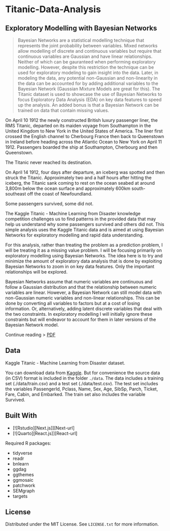 # Titanic-Data-Analysis

## Exploratory Modelling with Bayesian Networks

> Bayesian Networks are a statistical modelling technique that represents the joint probability between variables. Mixed networks allow modelling of discrete and continuous variables but require that continuous variables are Gaussian and have linear relationships. Neither of which can be gauranteed when performing exploratory modelling. However, despite this restriction the technique can be used for exploratory modeling to gain insight into the data. Later, in modeling the data, any potential non-Gaussian and non-linearity in the data can be accounted for by adding additional variables to the Bayesian Network (Gaussian Mixture Models are great for this). The Titanic dataset is used to showcase the use of Bayesian Networks to focus Exploratory Data Analysis (EDA) on key data features to speed up the analysis. An added bonus is that a Bayesian Network can be trained on data that contain missing values.

On April 10 1912 the newly constructed British luxury passenger liner, the RMS Titanic, departed on its maiden voyage from Southampton in the United Kingdom to New York in the United States of America. The liner first crossed the English channel to Cherbourg France then back to Queenstown in Ireland before heading across the Atlantic Ocean to New York on April 11 1912. Passengers boarded the ship at Southampton, Cherbourg and then Queenstown.

The Titanic never reached its destination.

On April 14 1912, four days after departure, an iceberg was spotted and then struck the Titanic. Approximately two and a half hours after hitting the iceberg, the Titanic sank coming to rest on the ocean seabed at around 3,800m below the ocean surface and approximately 600km south-southeast off the coast of Newfoundland.

Some passengers survived, some did not.

The Kaggle Titanic - Machine Learning from Disaster knowledge competition challenges us to find patterns in the provided data that may help us understand why some passengers survived and others did not. This simple analysis uses the Kaggle Titanic data and is aimed at using Bayesian Networks for exploratory modelling and rapid data understanding.

For this analysis, rather than treating the problem as a prediction problem, I will be treating it as a missing value problem. I will be focusing primarily on exploratory modelling using Bayesian Networks. The idea here is to try and minimize the amount of exploratory data analysis that is done by exploiting Bayesian Networks to zoom in on key data features. Only the important relationships will be explored.

Bayesian Networks assume that numeric variables are continuous and follow a Gaussian distribution and that the relationship between numeric variables are linear. However, a Bayesian Network can still model data with non-Gaussian numeric variables and non-linear relationships. This can be done by converting all variables to factors but at a cost of losing information. Or, alternatively, adding latent discrete variables that deal with the two constraints. In exploratory modelling I will initially ignore these constraints but will endeavor to account for them in later versions of the Bayesian Network model.

Continue reading > [PDF](./docs/titanic-exploratory-modelling.pdf)

## Data

Kaggle Titanic - Machine Learning from Disaster dataset.

You can download data from [Kaggle](https://www.kaggle.com/competitions/titanic). But for convenience the source data (in CSV) format is included in the folder `./data`. The data includes a training set (./data/train.csv) and a test set (./data/test.csv). The test set includes the variables PassengerId, Pclass, Name, Sex, Age, SibSp, Parch, Ticket, Fare, Cabin, and Embarked. The train set also includes the variable Survived.

## Built With

* [![Rstudio][Next.js]][Next-url]
* [![Quarto][React.js]][React-url]

Required R packages:
* tidyverse
* readr
* bnlearn
* ggdag
* ggthemes
* ggmosaic
* patchwork
* SEMgraph
* targets

## License

Distributed under the MIT License. See `LICENSE.txt` for more information.
